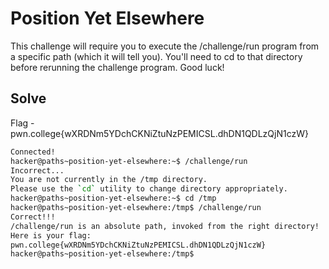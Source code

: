 # Position Yet Elsewhere
This challenge will require you to execute the /challenge/run program from a specific path (which it will tell you). You'll need to cd to that directory before rerunning the challenge program. Good luck!

## Solve
Flag - pwn.college{wXRDNm5YDchCKNiZtuNzPEMICSL.dhDN1QDLzQjN1czW}

```bash
Connected!
hacker@paths~position-yet-elsewhere:~$ /challenge/run
Incorrect...
You are not currently in the /tmp directory.
Please use the `cd` utility to change directory appropriately.
hacker@paths~position-yet-elsewhere:~$ cd /tmp
hacker@paths~position-yet-elsewhere:/tmp$ /challenge/run
Correct!!!
/challenge/run is an absolute path, invoked from the right directory!
Here is your flag:
pwn.college{wXRDNm5YDchCKNiZtuNzPEMICSL.dhDN1QDLzQjN1czW}
hacker@paths~position-yet-elsewhere:/tmp$
```
